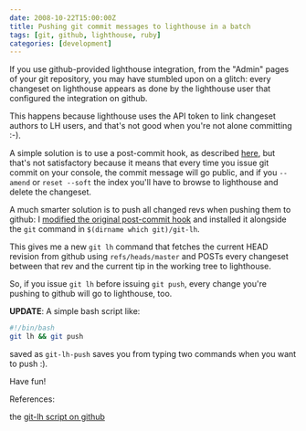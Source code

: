 ```yaml
---
date: 2008-10-22T15:00:00Z
title: Pushing git commit messages to lighthouse in a batch
tags: [git, github, lighthouse, ruby]
categories: [development]
---
```


If you use github-provided lighthouse integration, from the "Admin" pages of
your git repository, you may have stumbled upon on a glitch: every changeset on
lighthouse appears as done by the lighthouse user that configured the
integration on github.

This happens because lighthouse uses the API token to link changeset authors to
LH users, and that's not good when you're not alone committing :-).

A simple solution is to use a post-commit hook, as described
[here](http://github.com/guides/integrating-git-commit-messages-in-lighthouse),
but that's not satisfactory because it means that every time you issue git
commit on your console, the commit message will go public, and if you `--amend`
or `reset --soft` the index you'll have to browse to lighthouse and delete the
changeset.

A much smarter solution is to push all changed revs when pushing them to
github: I [modified the original post-commit
hook](http://gist.github.com/53917) and installed it alongside the `git`
command in `$(dirname which git)/git-lh`.

This gives me a new `git lh` command that fetches the current HEAD revision
from github using `refs/heads/master` and POSTs every changeset between that
rev and the current tip in the working tree to lighthouse.

So, if you issue `git lh` before issuing `git push`, every change you're
pushing to github will go to lighthouse, too.

**UPDATE**: A simple bash script like:

```bash
#!/bin/bash
git lh && git push
```

saved as `git-lh-push` saves you from typing two commands when you want to push
:).

Have fun!

References:

the [git-lh script on github](http://gist.github.com/53917)
